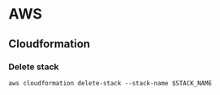 # AWS

## Cloudformation

### Delete stack

```
aws cloudformation delete-stack --stack-name $STACK_NAME
```
